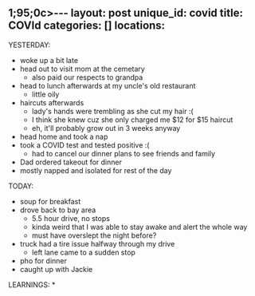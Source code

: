 1;95;0c>---
layout: post
unique_id: covid
title: COVId
categories: []
locations: 
---

YESTERDAY:
* woke up a bit late
* head out to visit mom at the cemetary
  * also paid our respects to grandpa
* head to lunch afterwards at my uncle's old restaurant
  * little oily
* haircuts afterwards
  * lady's hands were trembling as she cut my hair :(
  * I think she knew cuz she only charged me $12 for $15 haircut
  * eh, it'll probably grow out in 3 weeks anyway
* head home and took a nap
* took a COVID test and tested positive :(
  * had to cancel our dinner plans to see friends and family
* Dad ordered takeout for dinner
* mostly napped and isolated for rest of the day

TODAY:
* soup for breakfast
* drove back to bay area
  * 5.5 hour drive, no stops
  * kinda weird that I was able to stay awake and alert the whole way
  * must have overslept the night before?
* truck had a tire issue halfway through my drive
  * left lane came to a sudden stop
* pho for dinner
* caught up with Jackie

LEARNINGS:
* 
